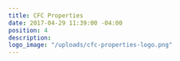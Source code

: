 ```yaml
---
title: CFC Properties
date: 2017-04-29 11:39:00 -04:00
position: 4
description: 
logo_image: "/uploads/cfc-properties-logo.png"
---
```



